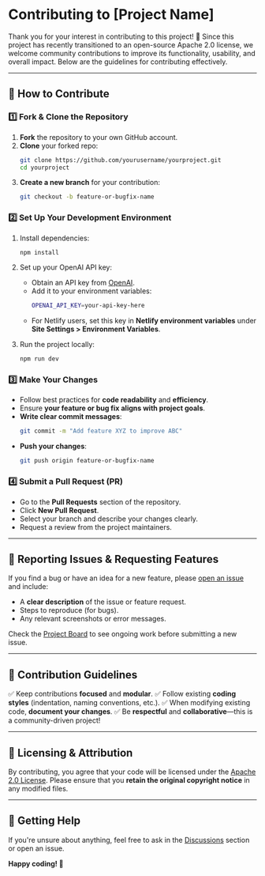 # Contributing to [Project Name]

Thank you for your interest in contributing to this project! 🎉 Since this project has recently transitioned to an open-source Apache 2.0 license, we welcome community contributions to improve its functionality, usability, and overall impact. Below are the guidelines for contributing effectively.

---

## 📌 How to Contribute
### 1️⃣ Fork & Clone the Repository
1. **Fork** the repository to your own GitHub account.
2. **Clone** your forked repo:
   ```bash
   git clone https://github.com/yourusername/yourproject.git
   cd yourproject
   ```
3. **Create a new branch** for your contribution:
   ```bash
   git checkout -b feature-or-bugfix-name
   ```

### 2️⃣ Set Up Your Development Environment
1. Install dependencies:
   ```bash
   npm install
   ```
2. Set up your OpenAI API key:
   - Obtain an API key from [OpenAI](https://platform.openai.com/signup/).
   - Add it to your environment variables:
     ```bash
     OPENAI_API_KEY=your-api-key-here
     ```
   - For Netlify users, set this key in **Netlify environment variables** under **Site Settings > Environment Variables**.

3. Run the project locally:
   ```bash
   npm run dev
   ```

### 3️⃣ Make Your Changes
- Follow best practices for **code readability** and **efficiency**.
- Ensure **your feature or bug fix aligns with project goals**.
- **Write clear commit messages**:
  ```bash
  git commit -m "Add feature XYZ to improve ABC"
  ```
- **Push your changes**:
  ```bash
  git push origin feature-or-bugfix-name
  ```

### 4️⃣ Submit a Pull Request (PR)
- Go to the **Pull Requests** section of the repository.
- Click **New Pull Request**.
- Select your branch and describe your changes clearly.
- Request a review from the project maintainers.

---

## 📌 Reporting Issues & Requesting Features
If you find a bug or have an idea for a new feature, please [open an issue](https://github.com/yourusername/yourproject/issues) and include:
- A **clear description** of the issue or feature request.
- Steps to reproduce (for bugs).
- Any relevant screenshots or error messages.

Check the [Project Board](https://github.com/yourusername/yourproject/projects) to see ongoing work before submitting a new issue.

---

## 📌 Contribution Guidelines
✅ Keep contributions **focused** and **modular**.
✅ Follow existing **coding styles** (indentation, naming conventions, etc.).
✅ When modifying existing code, **document your changes**.
✅ Be **respectful** and **collaborative**—this is a community-driven project!

---

## 📌 Licensing & Attribution
By contributing, you agree that your code will be licensed under the [Apache 2.0 License](LICENSE). Please ensure that you **retain the original copyright notice** in any modified files.

---

## 📌 Getting Help
If you're unsure about anything, feel free to ask in the [Discussions](https://github.com/yourusername/yourproject/discussions) section or open an issue.

**Happy coding! 🚀**
